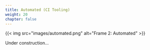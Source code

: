 ```yaml
---
title: Automated (CI Tooling)
weight: 20
chapter: false
---
```


{{< img src="images/automated.png" alt="Frame 2: Automated" >}}

Under construction...
